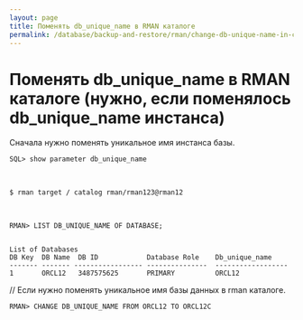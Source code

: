 ```yaml
---
layout: page
title: Поменять db_unique_name в RMAN каталоге
permalink: /database/backup-and-restore/rman/change-db-unique-name-in-catalog/
---
```



# Поменять db_unique_name в RMAN каталоге (нужно, если поменялось db_unique_name инстанса)

Сначала нужно поменять уникальное имя инстанса базы.

    SQL> show parameter db_unique_name

<br/>

    $ rman target / catalog rman/rman123@rman12


</br>

    RMAN> LIST DB_UNIQUE_NAME OF DATABASE;


    List of Databases
    DB Key  DB Name  DB ID            Database Role    Db_unique_name
    ------- ------- ----------------- ---------------  ------------------
    1       ORCL12   3487575625       PRIMARY          ORCL12


// Если нужно поменять уникальное имя базы данных в rman каталоге.

    RMAN> CHANGE DB_UNIQUE_NAME FROM ORCL12 TO ORCL12C
